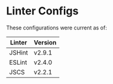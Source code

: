 Linter Configs
==============

These configurations were current as of:

| Linter | Version   |
| ------ | --------- |
| JSHint | v2.9.1    |
| ESLint | v2.4.0    |
| JSCS   | v2.2.1    |
